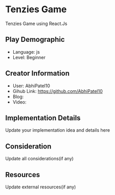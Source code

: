 # Tenzies Game

Tenzies Game using React.Js

## Play Demographic

- Language: js
- Level: Beginner

## Creator Information

- User: AbhiPatel10
- Gihub Link: https://github.com/AbhiPatel10
- Blog:
- Video:

## Implementation Details

Update your implementation idea and details here

## Consideration

Update all considerations(if any)

## Resources

Update external resources(if any)
